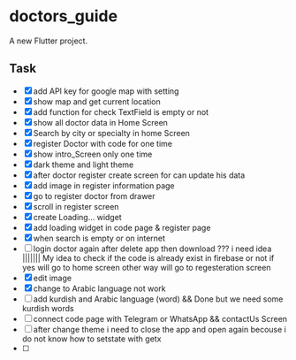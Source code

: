 # doctors_guide

A new Flutter project.

## Task

- [X] add API key for google map with setting
- [X] show map and get current location 
- [x] add function for check TextField is empty or not
- [X] show all doctor data in Home Screen 
- [X] Search by city or specialty in home Screen
- [x] register Doctor with code for one time
- [x] show intro_Screen only one time
- [x] dark theme and light theme
- [x] after doctor register create screen for can update his data
- [x] add image in register information page
- [X] go to register doctor from drawer 
- [x] scroll in register screen
- [x] create Loading... widget
- [x] add loading widget in code page & register page
- [X] when search is empty or on internet
- [ ] login doctor again after delete app then download ??? i need idea |||||||   My idea to check if the code is already exist in firebase or not if yes will go to home screen other way will go to regesteration screen 
- [X] edit image
- [x] change to Arabic language not work
- [ ] add kurdish and Arabic language (word) && Done but 
    we need some kurdish words
- [ ] connect code page with Telegram or WhatsApp  && contactUs Screen 
- [ ] after change theme i need to close the app and open again
    becouse i do not know how to setstate with getx 
- [ ]






